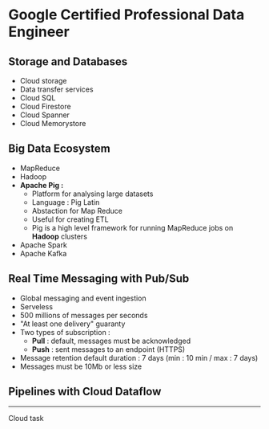 # Google Certified Professional Data Engineer

## Storage and Databases

- Cloud storage
- Data transfer services
- Cloud SQL 
- Cloud Firestore
- Cloud Spanner
- Cloud Memorystore


## Big Data Ecosystem

- MapReduce
- Hadoop
- __Apache Pig :__
  - Platform for analysing large datasets
  - Language : Pig Latin
  - Abstaction for Map Reduce
  - Useful for creating ETL
  - Pig is a high level framework for running MapReduce jobs on __Hadoop__ clusters
- Apache Spark
- Apache Kafka


## Real Time Messaging with Pub/Sub

- Global messaging and event ingestion 
- Serveless
- 500 millions of messages per seconds
- "At least one delivery" guaranty
- Two types of subscription :
  - __Pull__ : default, messages must be acknowledged 
  - __Push__ : sent messages to an endpoint (HTTPS)
- Message retention default duration : 7 days (min : 10 min / max : 7 days)
- Messages must be 10Mb or less size


## Pipelines with Cloud Dataflow


--- 
Cloud task 
